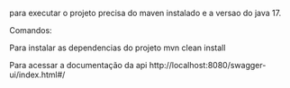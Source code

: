 para executar o projeto precisa do maven instalado e a versao do java 17.

Comandos:

Para instalar as dependencias do projeto 
mvn clean install

Para acessar a documentação da api
http://localhost:8080/swagger-ui/index.html#/

